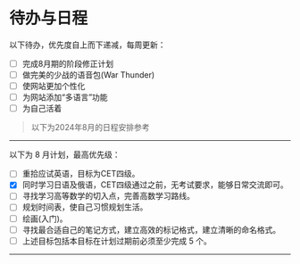 <style>
  .contains-task-list .task-list-item {
    --text: var(--tw-prose-headings);
    --check: var(--primary);
    --disabled: #C3C8DE;
    --border-radius: 10px;
    border-radius: var(--border-radius);
    position: relative;
    padding: 5px;
    display: grid;
    grid-template-columns: 30px auto;
    align-items: center;
  }
  .contains-task-list .task-list-item span {
    color: var(--text);
    position: relative;
    cursor: pointer;
    display: grid;
    align-items: center;
    width: -webkit-fit-content;
    width: -moz-fit-content;
    width: fit-content;
    transition: color 0.3s ease;
  }
  .contains-task-list .task-list-item span::before,
  .contains-task-list .task-list-item span::after {
    content: "";
    position: absolute;
  }
  .contains-task-list .task-list-item span::before {
    height: 2px;
    width: 8px;
    left: -27px;
    background: var(--check);
    border-radius: 2px;
    transition: background 0.3s ease;
  }
  .contains-task-list .task-list-item span:after {
    height: 4px;
    width: 4px;
    top: 8px;
    left: -25px;
    border-radius: 50%;
  }
  .contains-task-list .task-list-item input[type=checkbox] {
    -webkit-appearance: none;
    -moz-appearance: none;
    position: relative;
    height: 15px;
    width: 15px;
    outline: none;
    border: 0;
    margin: 0 15px 0 0;
    cursor: default;
    background: var(--background);
    display: grid;
    align-items: center;
  }
  .contains-task-list .task-list-item input[type=checkbox]::before, .contains-task-list .task-list-item input[type=checkbox]::after {
    content: "";
    position: absolute;
    height: 2px;
    top: auto;
    background: var(--check);
    border-radius: 2px;
  }
  .contains-task-list .task-list-item input[type=checkbox]::before {
    width: 0px;
    right: 60%;
    transform-origin: right bottom;
  }
  .contains-task-list .task-list-item input[type=checkbox]::after {
    width: 0px;
    left: 40%;
    transform-origin: left bottom;
  }
  .contains-task-list .task-list-item input[type=checkbox]:checked::before {
    -webkit-animation: check-01-11 0.4s ease forwards;
            animation: check-01-11 0.4s ease forwards;
  }
  .contains-task-list .task-list-item input[type=checkbox]:checked::after {
    -webkit-animation: check-02-11 0.4s ease forwards;
            animation: check-02-11 0.4s ease forwards;
  }
  .contains-task-list .task-list-item input[type=checkbox]:checked + span {
    color: var(--disabled);
    -webkit-animation: move-11 0.3s ease 0.1s forwards;
            animation: move-11 0.3s ease 0.1s forwards;
  }
  .contains-task-list .task-list-item input[type=checkbox]:checked + span::before {
    background: var(--disabled);
    -webkit-animation: slice-11 0.4s ease forwards;
            animation: slice-11 0.4s ease forwards;
  }
  .contains-task-list .task-list-item input[type=checkbox]:checked + span::after {
    -webkit-animation: firework-11 0.5s ease forwards 0.1s;
            animation: firework-11 0.5s ease forwards 0.1s;
  }

  @-webkit-keyframes move-11 {
    50% {
      padding-left: 8px;
      padding-right: 0px;
    }
    100% {
      padding-right: 4px;
    }
  }

  @keyframes move-11 {
    50% {
      padding-left: 8px;
      padding-right: 0px;
    }
    100% {
      padding-right: 4px;
    }
  }
  @-webkit-keyframes slice-11 {
    60% {
      width: 100%;
      left: 4px;
    }
    100% {
      width: 100%;
      left: -2px;
      padding-left: 0;
    }
  }
  @keyframes slice-11 {
    60% {
      width: 100%;
      left: 4px;
    }
    100% {
      width: 100%;
      left: -2px;
      padding-left: 0;
    }
  }
  @-webkit-keyframes check-01-11 {
    0% {
      width: 4px;
      top: auto;
      transform: rotate(0);
    }
    50% {
      width: 0px;
      top: auto;
      transform: rotate(0);
    }
    51% {
      width: 0px;
      top: 8px;
      transform: rotate(45deg);
    }
    100% {
      width: 5px;
      top: 8px;
      transform: rotate(45deg);
    }
  }
  @keyframes check-01-11 {
    0% {
      width: 4px;
      top: auto;
      transform: rotate(0);
    }
    50% {
      width: 0px;
      top: auto;
      transform: rotate(0);
    }
    51% {
      width: 0px;
      top: 8px;
      transform: rotate(45deg);
    }
    100% {
      width: 5px;
      top: 8px;
      transform: rotate(45deg);
    }
  }
  @-webkit-keyframes check-02-11 {
    0% {
      width: 4px;
      top: auto;
      transform: rotate(0);
    }
    50% {
      width: 0px;
      top: auto;
      transform: rotate(0);
    }
    51% {
      width: 0px;
      top: 8px;
      transform: rotate(-45deg);
    }
    100% {
      width: 10px;
      top: 8px;
      transform: rotate(-45deg);
    }
  }
  @keyframes check-02-11 {
    0% {
      width: 4px;
      top: auto;
      transform: rotate(0);
    }
    50% {
      width: 0px;
      top: auto;
      transform: rotate(0);
    }
    51% {
      width: 0px;
      top: 8px;
      transform: rotate(-45deg);
    }
    100% {
      width: 10px;
      top: 8px;
      transform: rotate(-45deg);
    }
  }
  @-webkit-keyframes firework-11 {
    0% {
      opacity: 1;
      box-shadow: 0 0 0 -2px var(--primary), 0 0 0 -2px var(--primary), 0 0 0 -2px var(--primary), 0 0 0 -2px var(--primary), 0 0 0 -2px var(--primary), 0 0 0 -2px var(--primary);
    }
    30% {
      opacity: 1;
    }
    100% {
      opacity: 0;
      box-shadow: 0 -15px 0 0px var(--primary), 14px -8px 0 0px var(--primary), 14px 8px 0 0px var(--primary), 0 15px 0 0px var(--primary), -14px 8px 0 0px var(--primary), -14px -8px 0 0px var(--primary);
    }
  }
  @keyframes firework-11 {
    0% {
      opacity: 1;
      box-shadow: 0 0 0 -2px var(--primary), 0 0 0 -2px var(--primary), 0 0 0 -2px var(--primary), 0 0 0 -2px var(--primary), 0 0 0 -2px var(--primary), 0 0 0 -2px var(--primary);
    }
    30% {
      opacity: 1;
    }
    100% {
      opacity: 0;
      box-shadow: 0 -15px 0 0px var(--primary), 14px -8px 0 0px var(--primary), 14px 8px 0 0px var(--primary), 0 15px 0 0px var(--primary), -14px 8px 0 0px var(--primary), -14px -8px 0 0px var(--primary);
    }
  }
</style>

# 待办与日程

以下待办，优先度自上而下递减，每周更新：
- [ ] <span>完成8月期的阶段修正计划</span>
- [ ] <span>做完美的少战的语音包(War Thunder)</span>
- [ ] <span>使网站更加个性化</span>
- [ ] <span>为网站添加“多语言”功能</span>
- [ ] <span>为自己活着</span>
<blockquote class="admonition bdm-important"><span class="bdm-title"><div>以下为2024年8月的日程安排参考</div></span></blockquote>

****

以下为 8 月计划，最高优先级：
- [ ] <span>重拾应试英语，目标为CET四级。</span>
- [x] <span>同时学习日语及俄语，CET四级通过之前，无考试要求，能够日常交流即可。</span>
- [ ] <span>寻找学习高等数学的切入点，完善高数学习路线。</span>
- [ ] <span>规划时间表，使自己习惯规划生活。</span>
- [ ] <span>绘画(入门)。</span>
- [ ] <span>寻找最合适自己的笔记方式，建立高效的标记格式，建立清晰的命名格式。</span>
- [ ] <span>上述目标包括本目标在计划过期前必须至少完成 5 个。</span>

****
